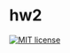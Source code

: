 # hw2

[![MIT license](https://img.shields.io/badge/license-MIT-blue.svg)](https://github.com/damm1t/fp-homework/blob/master/hw2/LICENSE)
